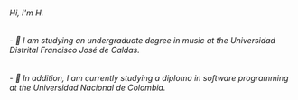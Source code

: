 ###### Hi, I'm H.  
###### - :musical_note: I am studying an undergraduate degree in music at the *Universidad Distrital Francisco José de Caldas*.
###### - 🌱 In addition, I am currently studying a diploma in software programming at the *Universidad Nacional de Colombia*.
<!--
**hnavarrob/hnavarrob** is a ✨ _special_ ✨ repository because its `README.md` (this file) appears on your GitHub profile.

Here are some ideas to get you started:

- 🔭 I’m currently working on ...
- 🌱 I’m currently learning ...
- 👯 I’m looking to collaborate on ...
- 🤔 I’m looking for help with ...
- 💬 Ask me about ...
- 📫 How to reach me: ...
- 😄 Pronouns: ...
- ⚡ Fun fact: ...
-->
